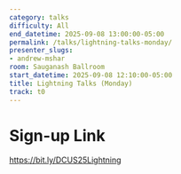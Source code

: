 ```yaml
---
category: talks
difficulty: All
end_datetime: 2025-09-08 13:00:00-05:00
permalink: /talks/lightning-talks-monday/
presenter_slugs:
- andrew-mshar
room: Sauganash Ballroom
start_datetime: 2025-09-08 12:10:00-05:00
title: Lightning Talks (Monday)
track: t0
---
```

# Sign-up Link
https://bit.ly/DCUS25Lightning
